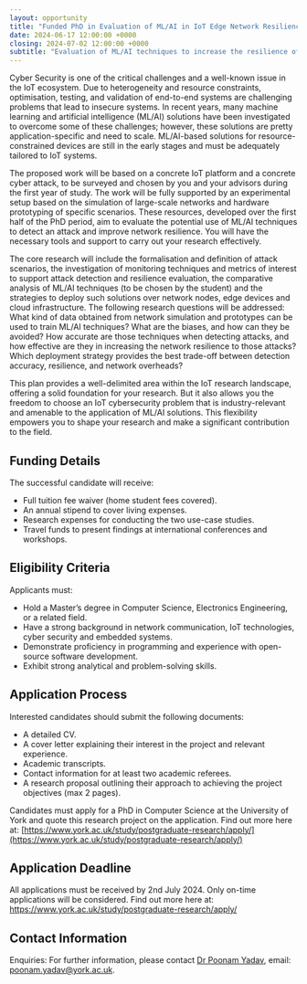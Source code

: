 ```yaml
---
layout: opportunity
title: "Funded PhD in Evaluation of ML/AI in IoT Edge Network Resilience"
date: 2024-06-17 12:00:00 +0000
closing: 2024-07-02 12:00:00 +0000
subtitle: "Evaluation of ML/AI techniques to increase the resilience of IoT Edge networks under cyberattacks"
---
```


Cyber Security is one of the critical challenges and a well-known issue in the IoT ecosystem. Due to heterogeneity and resource constraints, optimisation, testing, and validation of end-to-end systems are challenging problems that lead to insecure systems. In recent years, many machine learning and artificial intelligence (ML/AI) solutions have been investigated to overcome some of these challenges; however, these solutions are pretty application-specific and need to scale. ML/AI-based solutions for resource-constrained devices are still in the early stages and must be adequately tailored to IoT systems.

The proposed work will be based on a concrete IoT platform and a concrete cyber attack, to be surveyed and chosen by you and your advisors during the first year of study. The work will be fully supported by an experimental setup based on the simulation of large-scale networks and hardware prototyping of specific scenarios. These resources, developed over the first half of the PhD period, aim to evaluate the potential use of ML/AI techniques to detect an attack and improve network resilience. You will have the necessary tools and support to carry out your research effectively.

The core research will include the formalisation and definition of attack scenarios, the investigation of monitoring techniques and metrics of interest to support attack detection and resilience evaluation, the comparative analysis of ML/AI techniques (to be chosen by the student) and the strategies to deploy such solutions over network nodes, edge devices and cloud infrastructure. The following research questions will be addressed: What kind of data obtained from network simulation and prototypes can be used to train ML/AI techniques? What are the biases, and how can they be avoided? How accurate are those techniques when detecting attacks, and how effective are they in increasing the network resilience to those attacks? Which deployment strategy provides the best trade-off between detection accuracy, resilience, and network overheads?

This plan provides a well-delimited area within the IoT research landscape, offering a solid foundation for your research. But it also allows you the freedom to choose an IoT cybersecurity problem that is industry-relevant and amenable to the application of ML/AI solutions. This flexibility empowers you to shape your research and make a significant contribution to the field.

## Funding Details

The successful candidate will receive:

- Full tuition fee waiver (home student fees covered).
- An annual stipend to cover living expenses.
- Research expenses for conducting the two use-case studies.
- Travel funds to present findings at international conferences and workshops.

## Eligibility Criteria

Applicants must:

- Hold a Master’s degree in Computer Science, Electronics Engineering, or a related field.
- Have a strong background in network communication, IoT technologies, cyber security and embedded systems.
- Demonstrate proficiency in programming and experience with open-source software development.
- Exhibit strong analytical and problem-solving skills.

## Application Process

Interested candidates should submit the following documents:

- A detailed CV.
- A cover letter explaining their interest in the project and relevant experience.
- Academic transcripts.
- Contact information for at least two academic referees.
- A research proposal outlining their approach to achieving the project objectives (max 2 pages).

Candidates must apply for a PhD in Computer Science at the University of York and quote this research project on the application. Find out more here at: [https://www.york.ac.uk/study/postgraduate-research/apply/](https://www.york.ac.uk/study/postgraduate-research/apply/)

## Application Deadline

All applications must be received by 2nd July 2024. Only on-time applications will be considered. Find out more here at: https://www.york.ac.uk/study/postgraduate-research/apply/

## Contact Information

Enquiries: For further information, please contact [Dr Poonam Yadav](https://www.cs.york.ac.uk/people/yadav), email: poonam.yadav@york.ac.uk.